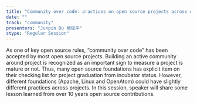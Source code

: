 ```yaml
---
title: "Community over code: practices on open source projects across different foundations"
date: "" 
track: "community"
presenters: "Junpin Du 堵俊平"
stype: "Regular Session"
---
```

As one of key open source rules, “community over code” has been accepted by most open source projects. Building an active community around project is recognized as an important sign to measure a project is mature or not. Thus, many open source foundations has explicit item on their checking list for project graduation from incubator status. However, different foundations (Apache, Linux and OpenAtom) could have slightly different practices across projects. In this session, speaker will share some lesson learned from over 10 years open source contributions.